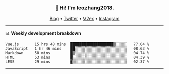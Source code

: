 <h3 align="center">👋 Hi! I'm leozhang2018.</h3>
<p align="center">
  <a href="https://leozhang2018.me">Blog</a> •
  <a href="https://twitter.com/leozhang2018">Twitter</a> •
  <a href="https://www.v2ex.com/member/leozhang">V2ex</a> •
  <a href="https://www.instagram.com/leozhanghere">Instagram</a>
</p>

-------

📊 **Weekly development breakdown**
<!--START_SECTION:waka-->
```text
Vue.js       15 hrs 48 mins  ███████████████████▒░░░░░   77.04 % 
JavaScript   1 hr 46 mins    ██░░░░░░░░░░░░░░░░░░░░░░░   08.63 % 
Markdown     58 mins         █▒░░░░░░░░░░░░░░░░░░░░░░░   04.74 % 
HTML         53 mins         █░░░░░░░░░░░░░░░░░░░░░░░░   04.39 % 
LESS         29 mins         ▓░░░░░░░░░░░░░░░░░░░░░░░░   02.37 % 
```
<!--END_SECTION:waka-->
-------
